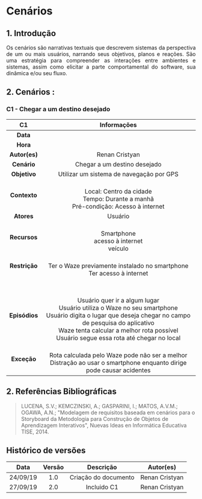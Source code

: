 # Cenários

## 1. Introdução
<p align="justify">
Os cenários são narrativas textuais que descrevem sistemas da  perspectiva de um ou mais usuários, narrando seus objetivos, planos e reações. São uma estratégia para compreender as interações entre ambientes e sistemas, assim como elicitar a parte comportamental do software, sua dinâmica e/ou seu fluxo.
</p>


## 2. Cenários :

### **C1 - Chegar a um destino desejado**

| C1 | Informações | 
|:--:|:--:|
|**Data**||
|**Hora**||
|**Autor(es)**|Renan Cristyan|
|**Cenário**|Chegar a um destino desejado|
|**Objetivo**|Utilizar um sistema de navegação por GPS|
|**Contexto**|<br>Local: Centro da cidade<br>Tempo: Durante a manhã<br>Pré-condição: Acesso à internet<br>|
|**Atores**|Usuário|
|**Recursos**|<br>Smartphone<br>acesso à internet<br> veículo|
|**Restrição**|<br>Ter o Waze previamente instalado no smartphone<br> Ter acesso à internet
<br>|
|**Episódios**|<br>Usuário quer ir a algum lugar<br>Usuário utiliza o Waze no seu smartphone<br>Usuário digita o lugar que deseja chegar no campo de pesquisa do aplicativo<br>Waze tenta calcular a melhor rota possível<br>Usuário segue essa rota até chegar no local<br>|
|**Exceção**|<br>Rota calculada pelo Waze pode não ser a melhor<br>Distração ao usar o smartphone enquanto dirige pode causar acidentes<br>|

## 2. Referências Bibliográficas

> LUCENA, S.V.; KEMCZINSKI, A.;  GASPARINI, I.;  MATOS, A.V.M.; OGAWA, A.N.; "Modelagem de requisitos baseada em cenários para o Storyboard da Metodologia para Construção de Objetos de Aprendizagem Interativos", Nuevas Ideas en Informática Educativa TISE, 2014.

## Histórico de versões

| Data | Versão | Descrição | Autor(es) |
|:--:|:--:|:--:|:--:|
|24/09/19|1.0|Criação do documento|Renan Cristyan|
|27/09/19|2.0|Incluido C1 |Renan Cristyan|



<!-- | C1 | Informações | 
|:--:|:--:|
|**Data**||
|**Hora**||
|**Autor(es)**||
|**Cenário**||
|**Objetivo**||
|**Contexto**||
|**Atores**||
|**Recursos**||
|**Restrição**||
|**Episódios**||
|**Exceção**|| -->
